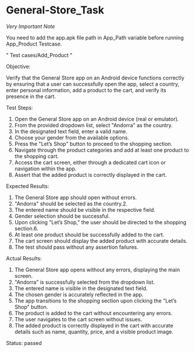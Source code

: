 # General-Store_Task

*Very Important Note* 

You need to add the app.apk file path in App_Path variable before running App_Product Testcase.

" Test cases/Add_Product "

Objective:

Verify that the General Store app on an Android device functions correctly by ensuring that a user can successfully open the app, select a country, enter personal information, add a product to the cart, and verify its presence in the cart.

Test Steps:

1. Open the General Store app on an Android device (real or emulator).
2. From the provided dropdown list, select "Andorra" as the country.
3. In the designated text field, enter a valid name.
4. Choose your gender from the available options.
5. Press the "Let’s Shop" button to proceed to the shopping section.
6. Navigate through the product categories and add at least one product to the shopping cart.
7. Access the cart screen, either through a dedicated cart icon or navigation within the app.
8. Assert that the added product is correctly displayed in the cart.

Expected Results:

1. The General Store app should open without errors.
2. "Andorra" should be selected as the country.2. 
3. The entered name should be visible in the respective field.
4. Gender selection should be successful.
5. Upon clicking "Let’s Shop," the user should be directed to the shopping section.6.
6. At least one product should be successfully added to the cart.
7. The cart screen should display the added product with accurate details.
8. The test should pass without any assertion failures.

Actual Results:

1. The General Store app opens without any errors, displaying the main screen.
2. "Andorra" is successfully selected from the dropdown list.
3. The entered name is visible in the designated text field.
4. The chosen gender is accurately reflected in the app.
5. The app transitions to the shopping section upon clicking the "Let’s Shop" button.
6. The product is added to the cart without encountering any errors.
7. The user navigates to the cart screen without issues.
8. The added product is correctly displayed in the cart with accurate details such as name, quantity, price, and a visible product image.

Status: 
passed
